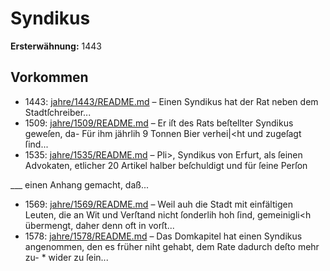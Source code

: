 # Syndikus

**Ersterwähnung:** 1443

## Vorkommen
- 1443: [jahre/1443/README.md](../jahre/1443/README.md) – Einen Syndikus hat der Rat neben dem Stadtſchreiber...
- 1509: [jahre/1509/README.md](../jahre/1509/README.md) – Er iſt des Rats beſtellter Syndikus geweſen, da-
Für ihm jährlih 9 Tonnen Bier verhei|<ht und zugeſagt
ſind...
- 1535: [jahre/1535/README.md](../jahre/1535/README.md) – Pli>, Syndikus von Erfurt, als ſeinen Advokaten,
etlicher 20 Artikel halber beſchuldigt und für ſeine Perſon

___ einen Anhang gemacht, daß...
- 1569: [jahre/1569/README.md](../jahre/1569/README.md) – Weil auh die Stadt mit einfältigen Leuten, die an
Wit und Verſtand nicht ſonderlih hoh ſind, gemeinigli<h
übermengt, daher denn oft in vorſt...
- 1578: [jahre/1578/README.md](../jahre/1578/README.md) – Das Domkapitel hat einen Syndikus angenommen, den
es früher niht gehabt, dem Rate dadurch deſto mehr zu- *
wider zu ſein...
